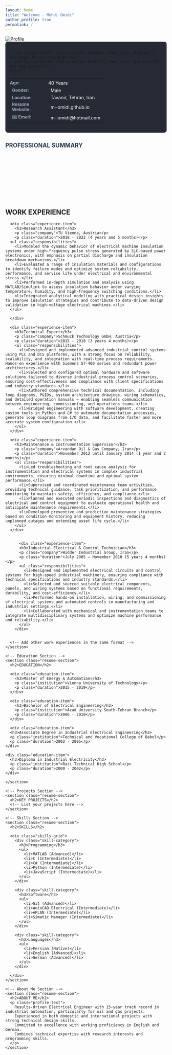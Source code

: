 ```yaml
---
layout: home
title: "Welcome - Mehdi Omidi"
author_profile: true
permalink: /
---
```

<div class="resume-container">
<aside class="sidebar">
<img src="/assets/images/profile.png" alt="Profile" class="profile-image">



<div class="personal-info" style="background-color: #262a35; padding: 1em; border-radius: 8px; margin-bottom: 2em;">
  <table class="info-table" style="width: 100%; border-collapse: collapse;">
    <tr>
      <td class="label" style="width: 120px; padding: 0.3em 0; color: #a0a8c0; font-size: 0.85em;"><strong>Age:</strong></td>
      <td class="value" style="padding: 0.3em 0; color: #ffffff; font-size: 0.9em;">40 Years</td>
    </tr>
    <tr>
      <td class="label" style="color: #a0a8c0; font-size: 0.85em;"><strong>Gender:</strong></td>
      <td class="value" style="color: #ffffff; font-size: 0.9em;">Male</td>
    </tr>
    <tr>
      <td class="label" style="color: #a0a8c0; font-size: 0.85em;"><strong>Location:</strong></td>
      <td class="value" style="color: #ffffff; font-size: 0.9em;">Tavanir, Tehran, Iran</td>
    </tr>
        <tr>
      <td class="label" style="color: #a0a8c0; font-size: 0.85em;"><strong>Resume Website:</strong></td>
      <td class="value" style="color: #ffffff; font-size: 0.9em;">m-omidi.github.io</td>
    </tr>
    <tr>
  <tr>
  <td class="label" style="color: #a0a8c0; font-size: 0.85em;"><strong>✉️ Email:</strong></td>
  <td class="value" style="color: #ffffff; font-size: 0.9em; white-space: nowrap;">m-omidi@hotmail.com</td>
</tr>

      <td class="label" style="color: #a0a8c0; font-size: 0.85em;"><strong>📞 Phone:</strong></td>
      <td class="value" style="color: #ffffff; font-size: 0.9em;">+98 936 906 6014</td>
    </tr>
  </table>
</div>
  </aside>
  
  <main class="content">
<section class="resume-section">
  <h2 style="margin-bottom: 0.8em; font-size: 1.3em; color: #2c3e50;">PROFESSIONAL SUMMARY</h2>
  <p class="profile-text" style="text-align: justify; 
    text-justify: inter-word;
    line-height: 1.6;
    margin: 0 auto;
    max-width: 100%;
    word-spacing: -0.05em;
    hyphens: auto;
    font-size: 0.9em;
    color: #ffffff;">
    Innovative Automation Engineer with a strong background in electrical engineering and hands-on experience in industrial automation systems, particularly within oil & gas and petrochemical projects. Proficient in PLC systems (Siemens S7-400 series), control panel design, and documentation (Drawings, loop diagrams, I/O list). Passionate about merging engineering with software to create custom tools and streamline workflows. Known for fast execution, precision, and a problem-solving mindset.
  </p>
</section>
    <!-- Work Experience Section -->
    <section class="resume-section">
      <h2>WORK EXPERIENCE</h2>
      
      <div class="experience-item">
        <h3>Research Assistant</h3>
        <p class="company">TU Vienna, Austria</p>
        <p class="duration">2018 - 2022 (4 years and 5 months)</p>
      <ul class="responsibilities">
        <li>Modeled the dynamic behavior of electrical machine insulation systems under high-frequency pulse stress generated by SiC-based power electronics, with emphasis on partial discharge and insulation breakdown mechanisms.</li>
        <li>Evaluated a range of insulation materials and configurations to identify failure modes and optimize system reliability, performance, and service life under electrical and environmental stress.</li>
        <li>Performed in-depth simulation and analysis using MATLAB/Simulink to assess insulation behavior under varying temperature, humidity, and high-frequency switching conditions.</li>
        <li>Integrated analytical modeling with practical design insights to improve insulation strategies and contribute to data-driven design validation in high-voltage electrical machines.</li>
      </ul>

      </div>

      <div class="experience-item">
        <h3>Technical Expert</h3>
        <p class="company">Schmuck Technology GmbH, Austria</p>
        <p class="duration">2015 - 2018 (3 years 4 months)</p>
        <ul class="responsibilities">
          <li>Designed and implemented advanced industrial control systems using PLC and DCS platforms, with a strong focus on reliability, scalability, and integration with real-time process requirements. Hands-on experience with Siemens S7-400 series and redundant power architectures.</li>
          <li>Selected and configured optimal hardware and software solutions tailored to diverse industrial process control scenarios, ensuring cost-effectiveness and compliance with client specifications and industry standards.</li>
          <li>Authored comprehensive technical documentation, including loop diagrams, P&IDs, system architecture drawings, wiring schematics, and detailed operation manuals — enabling seamless communication between engineering, commissioning, and operations teams.</li>
          <li>Bridged engineering with software development, creating custom tools in Python and C# to automate documentation processes, generate loop diagrams from I/O data, and facilitate faster and more accurate system configuration.</li>
        </ul>
      </div>

      <div class="experience-item">
        <h3>Maintenance & Instrumentation Supervisor</h3>
        <p class="company">Arvandan Oil & Gas Company, Iran</p>
        <p class="duration">November 2012 until January 2014 (1 year and 2 months)</p>
        <ul class="responsibilities">
          <li>Led troubleshooting and root cause analysis for instrumentation and electrical systems in complex industrial environments, ensuring minimal downtime and optimal system performance.</li>
          <li>Supervised and coordinated maintenance team activities, providing technical guidance, task prioritization, and performance monitoring to maintain safety, efficiency, and compliance.</li>
          <li>Planned and executed periodic inspections and diagnostics of electrical and control equipment to evaluate operational health and anticipate maintenance requirements.</li>
          <li>Developed preventive and predictive maintenance strategies based on condition monitoring and equipment history, reducing unplanned outages and extending asset life cycle.</li>
        </ul>
      </div>


          <div class="experience-item">
          <h3>Industrial Electrical & Control Technician</h3>
          <p class="company">Widder Industrial Group, Iran</p>
          <p class="duration">July 2005 – November 2010 (5 years 4 months)</p>
          <ul class="responsibilities">
            <li>Designed and implemented electrical circuits and control systems for high-speed industrial machinery, ensuring compliance with technical specifications and industry standards.</li>
            <li>Selected and sourced suitable electrical components, panels, and wiring systems based on functional requirements, durability, and cost-efficiency.</li>
            <li>Performed hands-on installation, wiring, and commissioning of electrical systems and automated controls in manufacturing and industrial settings.</li>
            <li>Collaborated with mechanical and instrumentation teams to integrate multidisciplinary systems and optimize machine performance and reliability.</li>
          </ul>
        </div>


      <!-- Add other work experiences in the same format -->
    </section>

    <!-- Education Section -->
    <section class="resume-section">
      <h2>EDUCATION</h2>
      
      <div class="education-item">
        <h3>Master of Energy & Automation</h3>
        <p class="institution">Vienna University of Technology</p>
        <p class="duration">2015 - 2019</p>
      </div>

      <div class="education-item">
        <h3>Bachelor of Electrical Engineering</h3>
        <p class="institution">Azad University South-Tehran Branch</p>
        <p class="duration">2006 - 2010</p>
      </div>

      <div class="education-item">
      <h3>Associate Degree in Industrial Electrical Engineering</h3>
      <p class="institution">Technical and Vocational College of Babol</p>
      <p class="duration">2002 - 2005</p>
    </div>

    <div class="education-item">
      <h3>Diploma in Industrial Electricity</h3>
      <p class="institution">Razi Technical High School</p>
      <p class="duration">2000 - 2002</p>
    </div>

    </section>

    <!-- Projects Section -->
    <section class="resume-section">
      <h2>KEY PROJECTS</h2>
      <!-- List your projects here -->
    </section>

    <!-- Skills Section -->
    <section class="resume-section">
      <h2>SKILLS</h2>
      
      <div class="skills-grid">
        <div class="skill-category">
          <h3>Programming</h3>
          <ul>
            <li>MATLAB (Advanced)</li>
            <li>C (Intermediate)</li>
            <li>C# (Intermediate)</li>
            <li>Python (Intermediate)</li>
            <li>JavaScript (Intermediate)</li>
          </ul>
        </div>

        <div class="skill-category">
          <h3>Software</h3>
          <ul>
            <li>Git (Advanced)</li>
            <li>AutoCAD Electrical (Intermediate)</li>
            <li>ePLAN (Intermediate)</li>
            <li>Simatic Manager (Intermediate)</li>
          </ul>
        </div>

        <div class="skill-category">
          <h3>Languages</h3>
          <ul>
            <li>Persian (Native)</li>
            <li>English (Advanced)</li>
            <li>German (Advanced)</li>
          </ul>
        </div>

      </div>
    </section>

    <!-- About Me Section -->
    <section class="resume-section">
      <h2>ABOUT ME</h2>
      <p class="profile-text">
        Results-driven Electrical Engineer with 15-year track record in industrial automation, particularly for oil and gas projects. 
        Experienced in both domestic and international projects with strong technical design skills. 
        Committed to excellence with working proficiency in English and German. 
        Combines technical expertise with research interests and programming skills.
      </p>
    </section>
  </main>
</div>